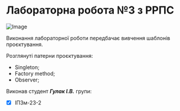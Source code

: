 # Лабораторна робота №3 з РРПС

![Image](https://media.ztu.edu.ua/wp-content/uploads/2020/02/Group-6-1-1536x465.png)

Виконання лабораторної роботи передбачає вивчення шаблонів проєктування.

Розглянуті патерни проєктування:

- Singleton;
- Factory method;
- Observer;

Виконав студент **_*Гулак І.В.*_** групи:

- [x] ІПЗм-23-2

